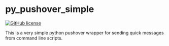 py_pushover_simple
==================


[![GitHub license](https://img.shields.io/github/license/mtthwjrgnsn/py_pushover_simple.svg)](https://github.com/mtthwjrgnsn/py_pushover_simple/blob/master/LICENSE)


This is a very simple python pushover wrapper for sending quick messages from command line scripts.
